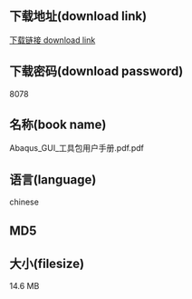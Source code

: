 ## 下载地址(download link)
[下载链接 download link](https://tutu365.netlify.app/?s=Abaqus_GUI_%E5%B7%A5%E5%85%B7%E5%8C%85%E7%94%A8%E6%88%B7%E6%89%8B%E5%86%8C.pdf)

## 下载密码(download password)
8078

## 名称(book name)
Abaqus_GUI_工具包用户手册.pdf.pdf

## 语言(language)
chinese

## MD5


## 大小(filesize)
14.6 MB
